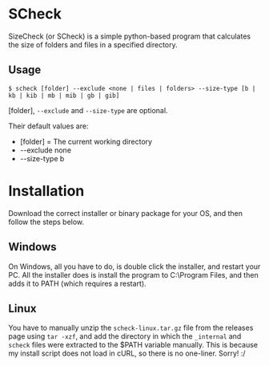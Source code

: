 # SCheck

SizeCheck (or SCheck) is a simple python-based program that calculates the size of folders and files in a specified directory.

## Usage

```
$ scheck [folder] --exclude <none | files | folders> --size-type [b | kb | kib | mb | mib | gb | gib]
```

[folder], `--exclude` and `--size-type` are optional.

Their default values are:

- [folder] = The current working directory
- --exclude none
- --size-type b

# Installation

Download the correct installer or binary package for your OS, and then follow the steps below.

## Windows

On Windows, all you have to do, is double click the installer, and restart your PC.
All the installer does is install the program to C:\Program Files, and then adds it to PATH (which requires a restart).

## Linux

You have to manually unzip the `scheck-linux.tar.gz` file from the releases page using `tar -xzf`, and add the directory in which the `_internal` and `scheck` files were extracted to the $PATH variable manually.
This is because my install script does not load in cURL, so there is no one-liner. Sorry! :/
